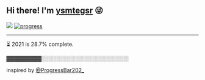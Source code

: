 ## Hi there! I'm [ysmtegsr](https://ysmtegsr.com/about?to=github) :stuck_out_tongue_winking_eye:

![](https://komarev.com/ghpvc/?username=ysmtegsr&style=flat-square&label=visitors&color=05122A)
[![progress](https://github.com/ysmtegsr/ysmtegsr/actions/workflows/progress.yml/badge.svg)](https://github.com/ysmtegsr/ysmtegsr/actions/workflows/progress.yml)

---

⏳ 2021 is 28.7% complete.

▓▓▓▓▓▓▓▓▓░░░░░░░░░░░░░░░░░░░░░░░

inspired by [@ProgressBar202_](https://twitter.com/ProgressBar202_)

